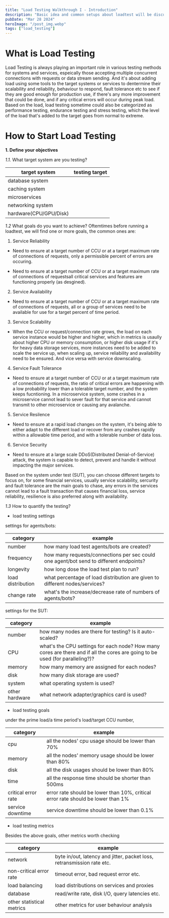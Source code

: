```yaml
---
title: "Load Testing Walkthrough I - Introduction"
description: "Basic idea and common setups about loadtest will be discussed in this post."
pubDate: "Mar 28 2024"
heroImage: "/post_img.webp"
tags: ["load_testing"]
---
```


# What is Load Testing
Load Testing is always playing an important role in various testing methods for systems and services, espeically those accepting multiple concurrent connections with requests or data stream sending. And it's about adding load using some tools to the target systems or services to dentermine their scalability and reliability, behaviour to respond, fault tolerance etc to see if they are good enough for production use, if there's any more improvement that could be done, and if any critical errors will occur during peak load. Based on the load, load testing sometime could also be categorized as performance testing, endurance testing and stress testing, which the level of the load that's added to the target goes from normal to extreme.

# How to Start Load Testing
**1. Define your objectives**

*1.1.* What target system are you testing?
 
|target system| testing target | 
|--------------|----------------|
|database system|
|caching system|
|microservices|
|networking system|
|hardware(CPU/GPU/Disk)|

*1.2* What goals do you want to achieve?
Oftemtimes before running a loadtest, we will find one or more goals, the common ones are:

1. Service Reliability

* Need to ensure at a target number of CCU or at a target maximum rate of connections of requests, only a permissible percent of errors are occuring.

* Need to ensure at a target number of CCU or at a target maximum rate of connections of requestsall critical services and features are functioning properly (as desgined).
 
2. Service Availability

* Need to ensure at a target number of CCU or at a target maximum rate of connections of requests, all or a group of services need to be available for use for a target percent of time period.

3. Service Scalability

* When the CCU or request/connection rate grows, the load on each service instance would be higher and higher, which in metrics is usaully about higher CPU or memory consumption, or higher disk usage if it's for heavy data storage services, more instances need to be added to scale the service up, when scaling up, service reliability and availability need to be ensured. And vice versa with service downscaling.

4. Service Fault Tolerance

* Need to ensure at a target number of CCU or at a target maximum rate of connections of requests, the ratio of critical errors are happening with a low probability lower than a tolerable target number, and the system keeps fucntioning. In a microservice system, some crashes in a microservice cannot lead to sever fault for that service and cannot transmit to other microservice or causing any avalanche.

5. Service Resilence

* Need to ensure at a rapid load changes on the system, it's being able to either adapt to the different load or recover from any crashes rapidly within a allowable time period, and with a tolerable number of data loss. 

6. Service Security

* Need to ensure at a large scale DDoS(Distributed Denial-of-Service) attack, the system is capable to detect, prevent and handle it without impacting the major services.

Based on the system under test (SUT), you can choose different targets to focus on, for some financial services, usually service scalability, sercurity and fault tolerance are the main goals to chase, any errors in the services cannot lead to a fault transaction that causes financial loss, service reliability, resilience is also preferred along with availability.
 
*1.3* How to quantify the testing?

* load testing settings

settings for agents/bots:

| category | example |
|-----------|---------|
|number| how many load test agents/bots are created? |
|frequency| how many requests/connections per sec could one agent/bot send to different endpoints?|
|longevity| how long dose the load test plan to run? |
|load distribution| what percentage of load distribution are given to different nodes/services? |
|change rate| what's the increase/decrease rate of numbers of agents/bots?|

settings for the SUT:

| category | example |
|-----------|---------|
|number| how many nodes are there for testing? Is it auto-scaled? |
|CPU | what's the CPU settings for each node? How many cores are there and if all the cores are going to be used (for paralleling?)? |
|memory | how many memory are assigned for each nodes? |
|disk| how many disk storage are used? |
|system| what operating system is used? |
|other hardware|what network adapter/graphics card is used?|

* load testing goals

under the prime load/a time period's load/target CCU number,

| category | example |
|-----------|---------|
|cpu| all the nodes' cpu usage should be lower than 70% |
|memory| all the nodes' memory usage should be lower than 80%|
|disk| all the disk usages should be lower than 80%|
|time| all the response time should be shorter than 500ms|
|critical error rate| error rate should be lower than 10%, critical error rate should be lower than 1% |
| service downtime | service downtime should be lower than 0.1% |

* load testing metrics

Besides the above goals, other metrics worth checking

|category|example|
|-----------|---------|
|network|byte in/out, latency and jitter, packet loss, retransmission rate etc.|
|non-critical error rate|timeout error, bad request error etc.|
|load balancing | load distributions on services and proxies |
|database | read/write rate, disk I/O, query latencies etc.|
|other statistical metrics | other metrics for user behaviour analysis |
